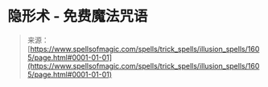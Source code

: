 <!--yml

category: 未分类

date: 2024-06-12 18:34:45

-->

# 隐形术 - 免费魔法咒语

> 来源：[https://www.spellsofmagic.com/spells/trick_spells/illusion_spells/1605/page.html#0001-01-01](https://www.spellsofmagic.com/spells/trick_spells/illusion_spells/1605/page.html#0001-01-01)
